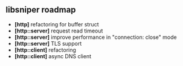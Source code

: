 libsniper roadmap
----

- **[http]** refactoring for buffer struct
- **[http::server]** request read timeout
- **[http::server]** improve performance in "connection: close" mode
- **[http::server]** TLS support
- **[http::client]** refactoring
- **[http::client]** async DNS client
